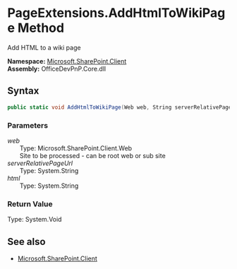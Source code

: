 # PageExtensions.AddHtmlToWikiPage Method  
Add HTML to a wiki page  

**Namespace:** [Microsoft.SharePoint.Client](Microsoft.SharePoint.Client.md)  
**Assembly:** OfficeDevPnP.Core.dll  
## Syntax
```C#
public static void AddHtmlToWikiPage(Web web, String serverRelativePageUrl, String html)
```
### Parameters
*web*  
&emsp;&emsp;Type: Microsoft.SharePoint.Client.Web  
&emsp;&emsp;Site to be processed - can be root web or sub site  
*serverRelativePageUrl*  
&emsp;&emsp;Type: System.String  
*html*  
&emsp;&emsp;Type: System.String  
### Return Value
Type: System.Void  

## See also
- [Microsoft.SharePoint.Client](Microsoft.SharePoint.Client.md)
